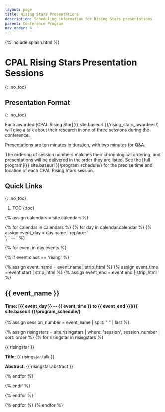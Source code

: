 ```yaml
---
layout: page
title: Rising Stars Presentations
description: Scheduling information for Rising Stars presentations
parent: Conference Program
nav_order: 4
---
```


{% include splash.html %}

# CPAL Rising Stars Presentation Sessions
{: .no_toc}

## Presentation Format
{: .no_toc}

Each awarded [CPAL Rising Star]({{ site.baseurl }}/rising_stars_awardees/)
will give a talk about their research in one of three sessions during the
conference.

Presentations are ten minutes in duration, with two minutes for Q&A.

The ordering of session numbers matches their chronological ordering, and
presentations will be delivered in the order they are listed.
See the [full program]({{ site.baseurl }}/program_schedule/) for the precise
time and location of each CPAL Rising Stars session.

## Quick Links
{: .no_toc}
1. TOC
{:toc}


{% assign calendars = site.calendars %}

{% for calendar in calendars %}
{% for day in calendar.calendar %}
{% assign event_day = day.name | replace: '<br>', ' -- ' %}

{% for event in day.events %}

{% if event.class == 'rising' %}

<!-- print information for this session. -->
{% assign event_name = event.name | strip_html %}
{% assign event_time = event.start | strip_html %}
{% assign event_end = event.end | strip_html %}
## {{ event_name }}
#### Time: [{{ event_day }} -- {{ event_time }} to {{ event_end }}]({{ site.baseurl }}/program_schedule/) 

<!-- print papers for this session. -->
{% assign session_number = event_name | split: " " | last %}

{% assign risingstars = site.risingstars | where: 'session', session_number
| sort: order %}
{% for risingstar in risingstars %}

{{ risingstar }}

**Title**: {{ risingstar.talk }}

**Abstract**: {{ risingstar.abstract }}

{% endfor %}

{% endif %}

{% endfor %}

{% endfor %}
{% endfor %}

